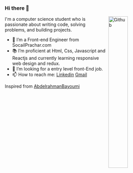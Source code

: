 ### Hi there 👋

<img width="35%" align="right" alt="Github" src="https://user-images.githubusercontent.com/48678280/88862734-4903af80-d201-11ea-968b-9c939d88a37c.gif" />

I'm a computer science student who is passionate about writing code, solving problems, and building projects.

- 🔭 I’m  a Front-end Engineer  from SocailPrachar.com
- 📚 I’m proficient at Html, Css, Javascript and Reactjs and currently learning responsive web design and redux.
- 👯 I’m looking for a entry level front-End job. 
- 📫 How to reach me: [Linkedin](https://www.linkedin.com/in/hari-krishna-gunnala-3b89b9224/) [Gmail](mailto:harikrishnagunnala833@gmail.com)

Inspired from [AbdelrahmanBayoumi](https://github.com/hazemessam)
